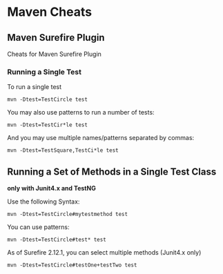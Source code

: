 # Maven Cheats

## Maven Surefire Plugin

Cheats for Maven Surefire Plugin

### Running a Single Test

To run a single test

```
mvn -Dtest=TestCircle test
```

You may also use patterns to run a number of tests:

```
mvn -Dtest=TestCir*le test
```

And you may use multiple names/patterns separated by commas:

```
mvn -Dtest=TestSquare,TestCi*le test
```

## Running a Set of Methods in a Single Test Class

**only with Junit4.x and TestNG**

Use the following Syntax:

```
mvn -Dtest=TestCircle#mytestmethod test
```

You can use patterns:

```
mvn -Dtest=TestCircle#test* test
```

As of Surefire 2.12.1, you can select multiple methods (Junit4.x only)

```
mvn -Dtest=TestCircle#testOne+testTwo test
```

